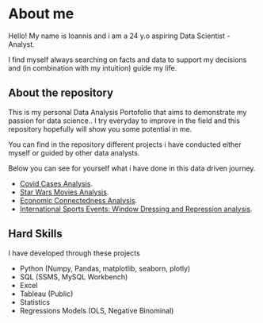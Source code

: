 # About me

Hello! My name is Ioannis and i am a 24 y.o aspiring Data Scientist - Analyst.

I find myself always searching on facts and data to support my decisions and (in combination with my intuition) guide my life.

## About the repository

This is my personal Data Analysis Portofolio that aims to demonstrate my passion for data science.. 
I try everyday to improve in the field and this repository hopefully will show you some potential in me.

You can find in the repository different projects i have conducted either myself or guided by other data analysts.

Below you can see for yourself what i have done in this data driven journey.

* <a href="https://github.com/IoannisVougias/DataAnalysisPortofolio/tree/main/GlobalCovidCases" target="_blank">Covid Cases Analysis</a>.
* <a href="https://github.com/IoannisVougias/DataAnalysisPortofolio/tree/main/StarWarsMoviesNetwork" target="_blank">Star Wars Movies Analysis</a>.
* <a href="https://github.com/IoannisVougias/DataAnalysisPortofolio/tree/main/Economic%20Connectedness" target="_blank">Economic Connectedness Analysis</a>.
* <a href="https://github.com/IoannisVougias/DataAnalysisPortofolio/tree/main/International%20Sports%20Event%20Repression" target="_blank">International Sports Events: Window Dressing and Repression analysis</a>.


## Hard Skills 
I have developed through these projects

* Python (Numpy, Pandas, matplotlib, seaborn, plotly)
* SQL (SSMS, MySQL Workbench)
* Excel
* Tableau (Public)
* Statistics
* Regressions Models (OLS, Negative Binominal)

